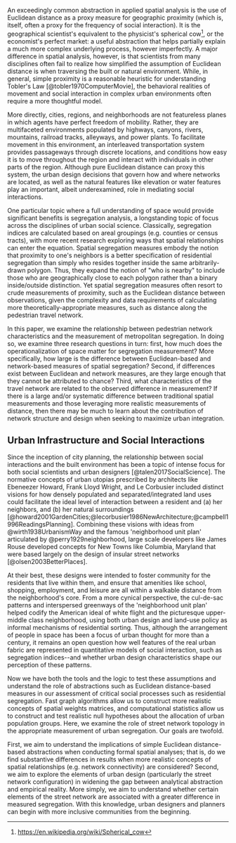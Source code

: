 
An exceedingly common abstraction in applied spatial analysis is the use of Euclidean distance as a
proxy measure for geographic proximity (which is, itself, often a proxy for the frequency of social
interaction). It is the geographical scientist's equivalent to the physicist's spherical
cow[^spherical_cow], or the economist's perfect market: a useful abstraction that helps partially
explain a much more complex underlying process, however imperfectly. A major difference in spatial
analysis, however, is that scientists from many disciplines often fail to realize how simplified the
assumption of Euclidean distance is when traversing the built or natural environment. While, in
general, simple proximity is a reasonable heuristic for understanding Tobler's Law
[@tobler1970ComputerMovie], the behavioral realities of movement and social interaction in complex
urban environments often require a more thoughtful model.

More directly, cities, regions, and neighborhoods are not featureless planes in which agents have
perfect freedom of mobility. Rather, they are multifaceted environments populated by highways,
canyons, rivers, mountains, railroad tracks, alleyways, and power plants. To facilitate movement in
this environment, an interleaved transportation system provides passageways through discrete
locations, and conditions how easy it is to move throughout the region and interact with individuals
in other parts of the region. Although pure Euclidean distance can proxy this system, the urban
design decisions that govern how and where networks are located, as well as the natural features
like elevation or water features play an important, albeit underexamined, role in mediating social
interactions.

One particular topic where a full understanding of space would provide significant benefits is
segregation analysis, a longstanding topic of focus across the disciplines of urban social science.
Classically, segregation indices are calculated based on areal groupings (e.g. counties or census
tracts), with more recent research exploring ways that spatial relationships can enter the equation.
Spatial segregation measures embody the notion that proximity to one's neighbors is a better
specification of residential segregation than simply who resides together inside the same
arbitrarily-drawn polygon. Thus, they expand the notion of "who is nearby" to include those who are
geographically close to each polygon rather than a binary inside/outside distinction. Yet spatial
segregation measures often resort to crude measurements of proximity, such as the Euclidean distance
between observations, given the complexity and data requirements of calculating more
theoretically-appropriate measures, such as distance along the pedestrian travel network.

<!-- Question -->

In this paper, we examine the relationship between pedestrian network characteristics and the
measurement of metropolitan segregation. In doing so, we examine three research questions in turn:
first, how much does the operationalization of space matter for segregation measurement? More
specifically, how large is the difference between Euclidean-based and network-based measures of
spatial segregation? Second, if differences exist between Euclidean and network measures,
are they large enough that they cannot be attributed to chance? Third, what characteristics of the
travel network are related to the observed difference in measurement? If there is a large and/or systematic
difference between traditional spatial measurements and those leveraging more realistic measurements
of distance, then there may be much to learn about the contribution of network structure and design
when seeking to maximize urban integration.

<!-- Antecedents -->
## Urban Infrastructure and Social Interactions

Since the inception of city planning, the relationship between social interactions and the built
environment has been a topic of intense focus for both social scientists and urban designers
[@talen2017SocialScience]. The normative concepts of urban utopias prescribed by architects like
Ebeneezer Howard, Frank Lloyd Wright, and Le Corbusier included distinct visions for how densely
populated and separated/integrated land uses could facilitate the ideal level of interaction between
a resident and (a) her neighbors, and (b) her natural surroundings
[@howard2001GardenCities;@lecorbusier1986NewArchitecture;@campbell1996ReadingsPlanning]. Combining
these visions with ideas from @wirth1938UrbanismWay and the famous 'neighborhood unit plan'
articulated by @perry1929neighborhood, large scale developers like James Rouse developed concepts
for New Towns like Columbia, Maryland that were based largely on the design of insular street
networks [@olsen2003BetterPlaces].

At their best, these designs were intended to foster community for the residents that live within
them, and ensure that amenities like school, shopping, employment, and leisure are all within a
walkable distance from the neighborhood's core. From a more cynical perspective, the cul-de-sac
patterns and interspersed greenways of the 'neighborhood unit plan' helped codify the American ideal
of white flight and the picturesque upper-middle class neighborhood, using both urban design and
land-use policy as informal mechanisms of residential sorting. Thus, although the arrangement of
people in space has been a focus of urban thought for more than a century, it remains an open
question how well features of the real urban fabric are represented in quantitative models of social
interaction, such as segregation indices--and whether urban design characteristics shape our
perception of these patterns.

<!-- value add -->
Now we have both the tools and the logic to test these assumptions and understand the role of
abstractions such as Euclidean distance-based measures in our assessment of critical social
processes such as residential segregation. Fast graph algorithms allow us to construct more
realistic concepts of spatial weights matrices, and computational statistics allow us to construct
and test realistic null hypotheses about the allocation of urban population groups. Here, we examine
the role of street network topology in the appropriate measurement of urban segregation. Our goals
are twofold.

<!-- Road-map -->

First, we aim to understand the implications of simple Euclidean distance- based abstractions when
conducting formal spatial analyses; that is, do we find substantive differences in results when more
realistic concepts of spatial relationships (e.g. network connectivity) are considered? Second, we
aim to explore the elements of urban design (particularly the street network configuration) in
widening the gap between analytical abstraction and empirical reality. More simply, we aim to
understand whether certain elements of the street network are associated with a greater difference
in measured segregation. With this knowledge, urban designers and planners can begin with more
inclusive communities from the beginning.


[^spherical_cow]: <https://en.wikipedia.org/wiki/Spherical_cow>
